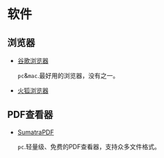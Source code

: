 # 软件

## 浏览器

- [谷歌浏览器](https://www.google.cn/intl/zh-CN/chrome/)

  `pc`&`mac`.最好用的浏览器，没有之一。
- [火狐浏览器](https://www.firefox.com.cn/)

## PDF查看器

- [SumatraPDF](https://www.sumatrapdfreader.org/)
  
  `pc`.轻量级、免费的PDF查看器，支持众多文件格式。